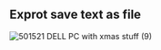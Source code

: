 ## Exprot save text as file
![501521 DELL PC with xmas stuff (9)](https://github.com/Mahmoud46/web_simple_applications/assets/81241007/85f0448d-5449-478d-bfe6-b4f29aa54c01)
